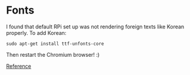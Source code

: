 # Fonts 

I found that default RPi set up was not rendering foreign texts like Korean properly. To add Korean: 

```
sudo apt-get install ttf-unfonts-core
```

Then restart the Chromium browser! :) 

[Reference](https://superuser.com/questions/192704/why-cant-my-chromium-display-japanese-characters?utm_medium=organic&utm_source=google_rich_qa&utm_campaign=google_rich_qa)

